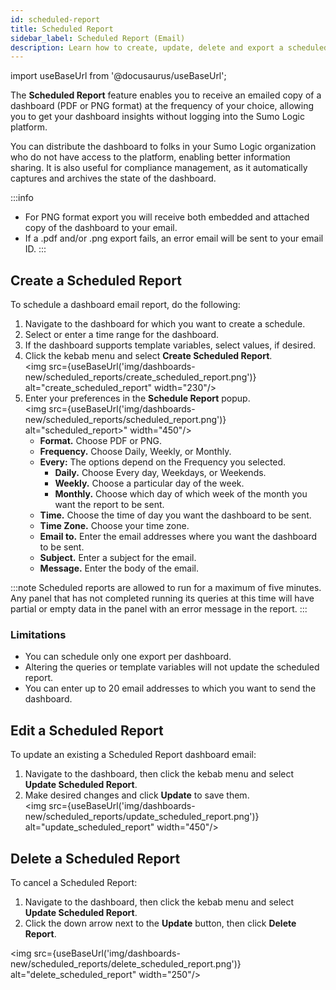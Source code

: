 ```yaml
---
id: scheduled-report
title: Scheduled Report
sidebar_label: Scheduled Report (Email)
description: Learn how to create, update, delete and export a scheduled dashboard report.
---
```


import useBaseUrl from '@docusaurus/useBaseUrl';

The **Scheduled Report** feature enables you to receive an emailed copy of a dashboard (PDF or PNG format) at the frequency of your choice, allowing you to get your dashboard insights without logging into the Sumo Logic platform.

You can distribute the dashboard to folks in your Sumo Logic organization who do not have access to the platform, enabling better information sharing. It is also useful for compliance management, as it automatically captures and archives the state of the dashboard.

:::info
- For PNG format export you will receive both embedded and attached copy of the dashboard to your email.
- If a .pdf and/or .png export fails, an error email will be sent to your email ID.
:::

## Create a Scheduled Report

To schedule a dashboard email report, do the following:

1. Navigate to the dashboard for which you want to create a schedule.
1. Select or enter a time range for the dashboard.
1. If the dashboard supports template variables, select values, if desired.
1. Click the kebab menu and select **Create Scheduled Report**.<br/><img src={useBaseUrl('img/dashboards-new/scheduled_reports/create_scheduled_report.png')} alt="create_scheduled_report" width="230"/>
1. Enter your preferences in the **Schedule Report** popup.<br/><img src={useBaseUrl('img/dashboards-new/scheduled_reports/scheduled_report.png')} alt="scheduled_report>" width="450"/>
   * **Format.** Choose PDF or PNG.
   * **Frequency.** Choose Daily, Weekly, or Monthly.
   * **Every:** The options depend on the Frequency you selected.
      * **Daily.** Choose Every day, Weekdays, or Weekends.
      * **Weekly.** Choose a particular day of the week.
      * **Monthly.** Choose which day of which week of the month you want the report to be sent.
   * **Time.** Choose the time of day you want the dashboard to be sent.
   * **Time Zone.** Choose your time zone.
   * **Email to.** Enter the email addresses where you want the dashboard to be sent.
   * **Subject.** Enter a subject for the email.
   * **Message.** Enter the body of the email.

:::note
Scheduled reports are allowed to run for a maximum of five minutes. Any panel that has not completed running its queries at this time will have partial or empty data in the panel with an error message in the report.
:::

### Limitations

* You can schedule only one export per dashboard.
* Altering the queries or template variables will not update the scheduled report.
* You can enter up to 20 email addresses to which you want to send the dashboard.

## Edit a Scheduled Report

To update an existing a Scheduled Report dashboard email:

1. Navigate to the dashboard, then click the kebab menu and select **Update Scheduled Report**.
1. Make desired changes and click **Update** to save them. <br/><img src={useBaseUrl('img/dashboards-new/scheduled_reports/update_scheduled_report.png')} alt="update_scheduled_report" width="450"/>

## Delete a Scheduled Report

To cancel a Scheduled Report:

1. Navigate to the dashboard, then click the kebab menu and select **Update Scheduled Report**.
1. Click the down arrow next to the **Update** button, then click **Delete Report**.

<img src={useBaseUrl('img/dashboards-new/scheduled_reports/delete_scheduled_report.png')} alt="delete_scheduled_report" width="250"/>
